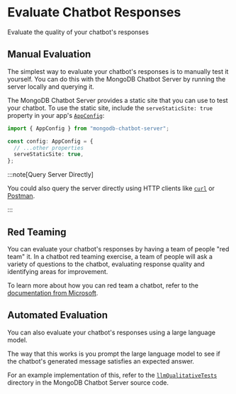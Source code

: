 # Evaluate Chatbot Responses

Evaluate the quality of your chatbot's responses

## Manual Evaluation

The simplest way to evaluate your chatbot's responses is to manually test it yourself.
You can do this with the MongoDB Chatbot Server by running the server locally and
querying it.

The MongoDB Chatbot Server provides a static site that you can use to test your chatbot.
To use the static site, include the `serveStaticSite: true` property in your app's [`AppConfig`](../reference/server/interfaces/AppConfig.md):

```ts
import { AppConfig } from "mongodb-chatbot-server";

const config: AppConfig = {
  // ...other properties
  serveStaticSite: true,
};
```

:::note[Query Server Directly]

You could also query the server directly using HTTP clients like [`curl`](https://curl.se/) or [Postman](https://www.postman.com/).

:::

## Red Teaming

You can evaluate your chatbot's responses by having a team of people "red team" it.
In a chatbot red teaming exercise, a team of people will ask a variety of questions
to the chatbot, evaluating response quality and identifying areas for improvement.

To learn more about how you can red team a chatbot, refer to the
[documentation from Microsoft](https://learn.microsoft.com/en-us/azure/ai-services/openai/concepts/red-teaming).

## Automated Evaluation

You can also evaluate your chatbot's responses using a large language model.

The way that this works is you prompt the large language model to see
if the chatbot's generated message satisfies an expected answer.

For an example implementation of this, refer to the [`llmQualitativeTests`](https://github.com/mongodb/chatbot/tree/main/packages/chatbot-server-mongodb-public/src/llmQualitativeTests)
directory in the MongoDB Chatbot Server source code.
